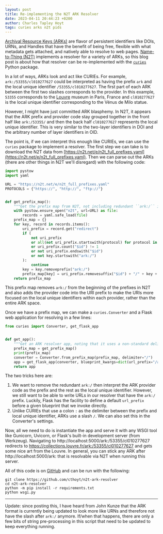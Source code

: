```yaml
---
layout: post
title: Re-implementing the N2T ARK Resolver
date: 2023-04-11 20:44:23 +0200
author: Charles Tapley Hoyt
tags: curies arks n2t pids
---
```


[Archival Resource Keys (ARKs)](https://arks.org/) are flavor of persistent
identifiers like DOIs, URNs, and Handles that have the benefit of being free,
flexible with what metadata gets attached, and natively able to resolve to web
pages. [Name-to-Thing (N2T)](https://n2t.net) implements a resolver for a
variety of ARKs, so this blog post is about how that resolver can be
re-implemented with the [`curies`](https://github.com/cthoyt/curies/) Python
package.

In a lot of ways, ARKs look and act like CURIEs. For example,
`ark:/53355/cl010277627` could be interpreted as having the prefix `ark` and the
local unique identifier `/53355/cl010277627`. The first part of each ARK between
the first two slashes corresponds to the provider. In this example, `53355`
corresponds to the [Louvre](https://www.louvre.fr/en) museum in Paris, France
and `cl010277627` is the local unique identifier corresponding to the Vénus de
Milo statue.

However, I might have just committed ARK blasphemy. In N2T, it appears that the
ARK prefix and provider code stay grouped together in the front half like
`ark:/53355/` and then the back half `cl010277627` represents the local unique
identifier. This is very similar to the two-layer identifiers in DOI and the
arbitrary number of layer identifiers in OID.

The point is, if we can interpret this enough like CURIEs, we can use the
`curies` package to implement a resolver. The first step we can take is to
download the N2T data from
[https://n2t.net/e/n2t_full_prefixes.yaml](https://n2t.net/e/n2t_full_prefixes.yaml).
Then we can parse out the ARKs (there are other things in N2T we'll disregard)
with the following code:

```python
import pystow
import yaml

URL = "https://n2t.net/e/n2t_full_prefixes.yaml"
PROTOCOLS = {"https://", "http://", "ftp://"}


def get_prefix_map():
    """Get the prefix map from N2T, not including redundant ``ark:/`` in prefixes."""
    with pystow.ensure_open("n2t", url=URL) as file:
        records = yaml.safe_load(file)
    prefix_map = {}
    for key, record in records.items():
        uri_prefix = record.get("redirect")
        if (
            not uri_prefix
            or all(not uri_prefix.startswith(protocol) for protocol in PROTOCOLS)
            or uri_prefix.count("$id") != 1
            or not uri_prefix.endswith("$id")
            or not key.startswith("ark:/")
        ):
            continue
        key = key.removeprefix("ark:/")
        prefix_map[key] = uri_prefix.removesuffix("$id") + "/" + key + "/"
    return prefix_map
```

This prefix map removes `ark:/` from the beginning of the prefixes in N2T and
also adds the provider code into the URI prefix to make the URIs more focused on
the local unique identifiers within each provider, rather than the entire ARK
space.

Once we have a prefix map, we can make a `curies.Converter` and a Flask web
application for resolving in a few lines:

```python
from curies import Converter, get_flask_app


def get_app():
    """Get an ARK resolver app, noting that it uses a non-standard delimiter and URL prefix."""
    prefix_map = get_prefix_map()
    print(prefix_map)
    converter = Converter.from_prefix_map(prefix_map, delimiter="/")
    app = get_flask_app(converter, blueprint_kwargs=dict(url_prefix="/ark:"))
    return app
```

The two tricks here are:

1. We want to remove the redundant `ark:/` then interpret the ARK provider code
   as the prefix and the rest as the local unique identifier. However, we still
   want to be able to write URLs in our resolver that have the `ark:/` prefix.
   Luckily, Flask has the facility to define a default `url_prefix` before a
   given blueprint that we invoke directly.
2. Unlike CURIEs that use a colon `:` as the delimiter between the prefix and
   local unique identifier, ARKs use a slash `/`. We can also set this in the
   Converter's settings.

Now, all we need to do is instantiate the app and serve it with any WSGI tool
like Gunicorn, Uvicorn, or Flask's built-in development server (from Werkzeug).
Navigating to http://localhost:5000/ark:/53355/cl010277627 redirects to
https://collections.louvre.fr/ark:/53355/cl010277627 and gets some nice art from
the Louvre. In general, you can stick any ARK after http://localhost:5000/ark:
that is resolvable via N2T when running this server.

All of this code is on
[GitHub](https://github.com/cthoyt/n2t-ark-resolver/tree/main) and can be run
with the following:

```shell
git clone https://github.com/cthoyt/n2t-ark-resolver
cd n2t-ark-resolver
python -m pip install -r requirements.txt
python wsgi.py
```

---

Update: since posting this, I have heard from John Kunze that the ARK format is
currently being updated to look more like URNs and therefore not have the slash
after `ark:/` anymore. If/when that happens, there are only a few bits of string
pre-processing in this script that need to be updated to keep everything
running.
